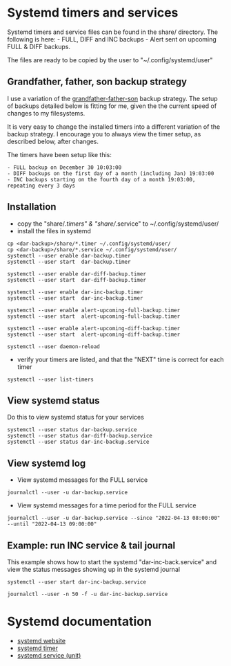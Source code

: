 # Systemd timers and services

  Systemd timers and service files can be found in the share/ directory.
  The following is here: 
    - FULL, DIFF and INC backups 
    - Alert sent on upcoming FULL & DIFF backups.

  The files are ready to be copied by the user to "~/.config/systemd/user"

## Grandfather, father, son backup strategy
  I use a variation of the [grandfather-father-son](https://en.wikipedia.org/wiki/Backup_rotation_scheme#Grandfather-father-son) backup strategy. The setup of backups detailed below is fitting for me, given the the current speed of changes to my filesystems.

  It is very easy to change the installed timers into a different variation of the backup strategy. I encourage you to always view the timer setup, as described below, after changes.


  The timers have been setup like this:

    - FULL backup on December 30 10:03:00
    - DIFF backups on the first day of a month (including Jan) 19:03:00
    - INC backups starting on the fourth day of a month 19:03:00, repeating every 3 days
  
## Installation

  - copy the "share/*.timers" &  "share/*.service" to ~/.config/systemd/user/
  - install the files in systemd

  ````
  cp <dar-backup>/share/*.timer ~/.config/systemd/user/ 
  cp <dar-backup>/share/*.service ~/.config/systemd/user/ 
  systemctl --user enable dar-backup.timer
  systemctl --user start  dar-backup.timer
  
  systemctl --user enable dar-diff-backup.timer
  systemctl --user start  dar-diff-backup.timer
  
  systemctl --user enable dar-inc-backup.timer
  systemctl --user start  dar-inc-backup.timer

  systemctl --user enable alert-upcoming-full-backup.timer
  systemctl --user start  alert-upcoming-full-backup.timer

  systemctl --user enable alert-upcoming-diff-backup.timer
  systemctl --user start  alert-upcoming-diff-backup.timer
  
  systemctl --user daemon-reload
  ````
  - verify your timers are listed, and that the "NEXT" time is correct for each timer

  ````
  systemctl --user list-timers
  ````

## View systemd status
  Do this to view systemd status for your services

  ````
  systemctl --user status dar-backup.service
  systemctl --user status dar-diff-backup.service
  systemctl --user status dar-inc-backup.service
  ````

## View systemd log

  - View systemd messages for the FULL service
  ````
  journalctl --user -u dar-backup.service
  ````

  - View systemd messages for a time period for the FULL service
  ````
  journalctl --user -u dar-backup.service --since "2022-04-13 08:00:00"  --until "2022-04-13 09:00:00"
  ````

## Example: run INC service & tail journal
  This example shows how to start the systemd "dar-inc-back.service" and view the status messages showing up in the systemd journal
  ````
  systemctl --user start dar-inc-backup.service

  journalctl --user -n 50 -f -u dar-inc-backup.service
  ````


# Systemd documentation

  - [systemd website](https://systemd.io/)
  - [systemd timer](https://www.freedesktop.org/software/systemd/man/systemd.timer.html)
  - [systemd service (unit)](https://www.freedesktop.org/software/systemd/man/systemd.unit.html)

